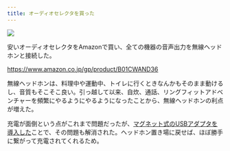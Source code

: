 ```yaml
---
title: オーディオセレクタを買った
---
```


![](/images/2019-12-16-audio-selector.jpg)

安いオーディオセレクタをAmazonで買い、全ての機器の音声出力を無線ヘッドホンと接続した。

https://www.amazon.co.jp/gp/product/B01CWAND36

無線ヘッドホンは、料理中や運動中、トイレに行くときなんかもそのまま動けるし、音質もそこそこ良い。引っ越して以来、自炊、通話、リングフィットアドベンチャーを頻繁にやるようにやるようになったことから、無線ヘッドホンの利点が増えた。

充電が面倒という点がこれまで問題だったが、[マグネット式のUSBアダプタを導入した][1]ことで、その問題も解消された。ヘッドホン置き場に戻せば、ほぼ勝手に繋がって充電されてくれるため。

[1]: /articles/2019-12-07-manget-usb
